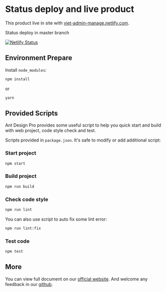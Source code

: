 # Status deploy and live product

This product live in site with [viet-admin-manage.netlify.com](https://ht-admin-manage.netlify.com/).

Status deploy in master branch

[![Netlify Status](https://api.netlify.com/api/v1/badges/f9837b29-4462-4118-a1af-0bf06f245ccf/deploy-status)](https://app.netlify.com/sites/ht-admin-manage/deploys)

## Environment Prepare

Install `node_modules`:

```bash
npm install
```

or

```bash
yarn
```

## Provided Scripts

Ant Design Pro provides some useful script to help you quick start and build with web project, code style check and test.

Scripts provided in `package.json`. It's safe to modify or add additional script:

### Start project

```bash
npm start
```

### Build project

```bash
npm run build
```

### Check code style

```bash
npm run lint
```

You can also use script to auto fix some lint error:

```bash
npm run lint:fix
```

### Test code

```bash
npm test
```

## More

You can view full document on our [official website](https://pro.ant.design). And welcome any feedback in our [github](https://github.com/ant-design/ant-design-pro).
